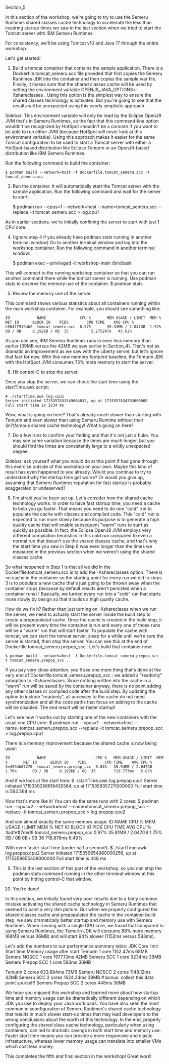 Section_5

In this section of the workshop, we're going to try to use the Semeru Runtimes
shared classes cache technology to accelerate the less than inspiring startup
times we saw in the last section when we tried to start the Tomcat server
with IBM Semeru Runtimes.

For consistency, we'll be using Tomcat v10 and Java 17 through the entire
workshop.

Let's get started!

1. Build a tomcat container that contains the sample application. There is
a Dockerfile.tomcat_semeru.scc file provided that first copies the Semeru Runtimes
JDK into the container and then copies the sample.war file. Finally, it makes
sure that the shared classes cache will be used by setting
the environment variable OPENJ9_JAVA_OPTIONS=-Xshareclasses . Using this option
is the simplest way to ensure the shared classes technology is activated. But
you're going to see that the results will be unexpected using this overly
simplistic approach.

Sidebar: This environment variable will only be read by the Eclipse OpenJ9 JVM
that's in Semeru Runtimes, so the fact that this command-line option wouldn't be
recognized by HotSpot shouldn't be a concern if you want to be able to run either
JVM (because HotSpot will never look at this environment variable). Using this
approach makes it easier for the same Tomcat configuration to be used to start a
Tomcat server with either a HotSpot-based distribution like Eclipse Temurin or an
OpenJ9-based distribution like IBM Semeru Runtimes.

Run the following command to build the container:

	$ podman build --network=host -f Dockerfile.tomcat_semeru.scc -t tomcat_semeru.scc

3. Run the container. It will automatically start the Tomcat server with the
sample application. Run the following command and wait for the server to start:

	$ podman run --cpus=1 --network=host --name=tomcat_semeru.scc --replace -it tomcat_semeru.scc > log.cpu1

As in earlier sections, we're initially confining the server to start with just 1 CPU core.

4. (Ignore step 4 if you already have podman stats running in another terminal window)
Go to another terminal window and log into the workshop container. Run the following command
in another terminal window:

	$ podman exec --privileged -it workshop-main /bin/bash

This will connect to the running workshop container so that you can run another command there
while the tomcat server is running. Use podman stats to observe the memory use of the container.
	$ podman stats

5. Review the memory use of the server

This command shows various statistics about all containers running within the main workshop
container. For example, you should see something like:

	ID            NAME               CPU %       MEM USAGE / LIMIT  MEM %       NET IO      BLOCK IO    PIDS        CPU TIME    AVG CPU %
	e564779194b2  tomcat_semeru.scc  0.57%       39.33MB / 2.047GB  1.92%       0B / 0B     8.192kB / 0B  35          5.275247s   45.62%

As you can see, IBM Semeru Runtimes runs in even less memory than earlier (39MB versus the 42MB
we saw earlier in Section_4). That's not as dramatic an improvement as we saw with the Liberty
server, but let's ignore that fact for now. With this new memory footprint baseline, the Temurin
JDK with the HotSpot JVM consumes 75% more memory to start the server.

6. Hit control-C to stop the server.

Once you stop the server, we can check the start time using the startTime.awk script:

	# ./startTime.awk log.cpu1
	Server initiated 1715357831549004032, up at 1715357834783000000
	Full start time is 3234 ms

Wow, what is going on here? That's already much slower than starting with Temurin and even
slower than using Semeru Runtime without their (in?)famous shared cache technology! What's
going on here?

7. Do a few runs to confirm your finding and that it's not just a fluke. You may see some
variation because the times are much longer, but you should find the times are consistently
large to a wildly unexpected degree.

Sidebar: ask yourself what you would do at this point if had gone through this exercise outside
	of this workshop on your own. Maybe this kind of result has even happened to you already.
	Would you continue to try to understand why the startup time got worse? Or would you give
	up, assuming that Semeru Runtimes reputation for fast startup is probably exaggerated
	or undeserved?

8. I'm afraid you've been set up. Let's consider how the shared cache technology works. In order
to have fast startup time, you need a cache to help you go faster. That means you need to do one
"cold" run to populate the cache with classes and compiled code. This "cold" run is expected to
run more slowly because its purpose is to generate a high quality cache that will enable
subsequent "warm" runs to start as quickly as possible. In fact, the Eclipse OpenJ9 JVM employs
very different compilation heuristics in this cold run compared to even a normal run that
doesn't use the shared classes cache, and that's why the start time you saw in Step 6 was
even longer than the times we measured in the previous section when we weren't using the
shared classes cache.

So what happened in Step 1 is that all we did in the Dockerfile.tomcat_semeru.scc is to add the
-Xshareclasses option. There is no cache in the container so the starting point for every
run we did in steps 3 is to populate a new cache that's just going to be thrown away
when the container stops (because by default results aren't persisted when a container runs) !
Basically, we turned every run into a "cold" run that starts more slowly by design so
that it builds a high quality cache.

How do we fix it? Rather than just turning on -Xshareclases when we run the server, we need to
actually start the server inside the build step to create a prepopulated cache. Once the cache
is created in the build step, it will be present every time the container is run and every one
of those runs will be a "warm" run that will start faster. To populate the cache with tomcat, we can
start the tomcat server, sleep for a while until we're sure the server is started, then stop the
server. You can see this at the end of Dockerfile.tomcat_semeru.prepop_scc . Let's build that
container now:

	$ podman build --network=host -f Dockerfile.tomcat_semeru.prepop_scc -t tomcat_semeru.prepop_scc .

If you pay very close attention, you'll see one more thing that's done at the very end of
Dockerfile.tomcat_semeru.prepop_scc : we added a "readonly" suboption to -Xshareclasses.
Since nothing written into the cache in a "warm" run will be saved by the container anyway,
there is no point adding any other classes or compiled code after the build step. By updating
the option to include "readonly", all accesses to the cache do not need synchronization and
all the code paths that focus on adding to the cache will be disabled. The end result will
be faster startup!

Let's see how it works out by starting one of the new containers with the usual one CPU core:
	$ podman run --cpus=1 --network=host --name=tomcat_semeru.prepop_scc --replace -it tomcat_semeru.prepop_scc > log.prepop.cpu1

There is a memory improvement because the shared cache is now being used:

	ID            NAME                      CPU %   MEM USAGE / LIMIT  MEM %       NET IO      BLOCK IO    PIDS        CPU TIME    AVG CPU %
	3e4994b07276  tomcat_semeru.prepop_scc  0.84%   35.94MB / 2.047GB  1.76%       0B / 0B     8.192kB / 0B  35        719.773ms   5.87%

And if we look at the start time:
	$ ./startTime.awk log.prepop.cpu1
	Server initiated 1715359356618435584, up at 1715359357211000000
	Full start time is 592.564 ms

Now that's more like it! You can do the same runs with 2 cores:
	$ podman run --cpus=2 --network=host --name=tomcat_semeru.prepop_scc --replace -it tomcat_semeru.prepop_scc > log.prepop.cpu2

And see almost exactly the same memory usage:
	ID            NAME                      CPU %       MEM USAGE / LIMIT  MEM %       NET IO      BLOCK IO    PIDS        CPU TIME    AVG CPU %
	3adfe1f7ded9  tomcat_semeru.prepop_scc  0.97%       35.91MB / 2.047GB  1.75%       0B / 0B     0B / 0B     36          718.876ms   6.49%

With even faster start time (under half a second!):
	$ ./startTime.awk log.prepop.cpu2
	Server initiated 1715359654960000256, up at 1715359655408000000
	Full start time is 448 ms

9. This is the last section of this part of the workshop, so you can stop the podman stats command
running in the other terminal window at this point by hitting control-C that window.

9. You're done! 

In this section, we initially found very poor results due to a fairly common mistake activating
the shared cache technology in Semeru Runtimes that seemed to paint a very dim picture. But when
we properly configured the shared classes cache and prepopulated the cache in the container build
step, we saw dramatically better startup and memory use with Semeru Runtimes. When running with
a single CPU core, we found that compared to using Semeru Runtimes, the Temurin JDK will consume
88% more memory (68MB versus 36MB) and will start 94% slower (1152ms versus 593ms).

Let's add the numbers to our performance summary table:
JDK			Core limit	Start time	Memory usage after start
Temurin			1 core		1152.47ms	68MB
Semeru NOSCC		1 core		1977.13ms	42MB
Semeru SCC		1 core		3234ms		39MB
Semeru Prepop SCC	1 core		593ms		36MB

Temurin			2 cores		633.684ms	73MB
Semeru NOSCC		2 cores		1148.12ms	42MB
Semeru SCC		2 cores		1624.24ms	39MB	# bonus: collect this data point yourself!
Semeru Prepop SCC	2 cores		448ms		36MB

We hope you enjoyed this workshop and learned more about how startup time and memory usage
can be dramatically different depending on which JDK you use to deploy your Java workloads.
You have also seen the most common misconfiguration of Semeru Runtimes's shared cache
technology that results in much slower start-up times that may lead developers to the wrong
conclusions about the worth of this technology. In the end, properly configuring the shared
class cache technology, particularly when using containers, can led to dramatic savings in
both start time and memory use. Faster start time means you can provide a more responsive
and elastic infrastucture, whereas lower memory usage can translate into smaller VMs which
cost less money.

This completes the fifth and final section in the workshop! Great work!
